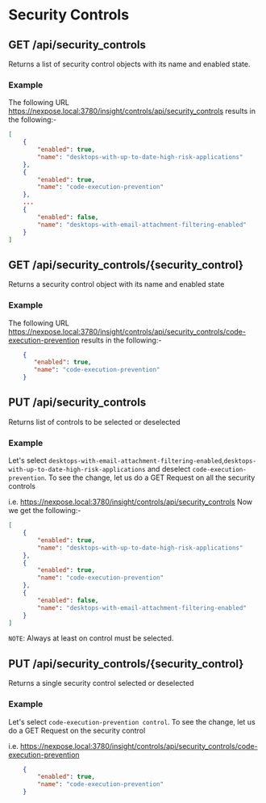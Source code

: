 # Security Controls
## GET /api/security_controls
Returns a list of security control objects with its name and enabled state.

### Example
The following URL 
https://nexpose.local:3780/insight/controls/api/security_controls
results in the following:-

```json
[
    {
        "enabled": true,
        "name": "desktops-with-up-to-date-high-risk-applications"
    },
    {
        "enabled": true,
        "name": "code-execution-prevention"
    },
    ...       
    {
    	"enabled": false,
    	"name": "desktops-with-email-attachment-filtering-enabled"
    }    	
]
```
## GET /api/security_controls/{security_control}
Returns a security control object with its name and enabled state

### Example
The following URL
https://nexpose.local:3780/insight/controls/api/security_controls/code-execution-prevention
results in the following:-

```json
    {
       "enabled": true,
       "name": "code-execution-prevention"
    }
```

## PUT /api/security_controls
Returns list of controls to be selected or deselected 

### Example

Let's select `desktops-with-email-attachment-filtering-enabled`,`desktops-with-up-to-date-high-risk-applications` and deselect `code-execution-prevention`. To see the change, let us do a GET Request on all the security controls

i.e. https://nexpose.local:3780/insight/controls/api/security_controls
Now we get the following:-

```json
[
    {
        "enabled": true,
        "name": "desktops-with-up-to-date-high-risk-applications"
    },
    {
        "enabled": true,
        "name": "code-execution-prevention"
    },       
    {
    	"enabled": false,
    	"name": "desktops-with-email-attachment-filtering-enabled"
    }    	
]
```
``NOTE``: Always at least on control must be selected.

## PUT /api/security_controls/{security_control}
Returns a single security control selected or deselected 

### Example

Let's select `code-execution-prevention control`. To see the change, let us do a GET Request on the security control

i.e. https://nexpose.local:3780/insight/controls/api/security_controls/code-execution-prevention

```json
    {
        "enabled": true,
        "name": "code-execution-prevention"
    }
```
